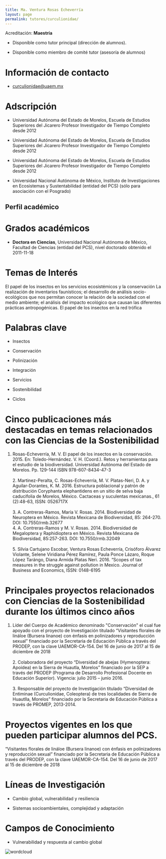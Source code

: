 ```yaml
---
title: Ma. Ventura Rosas Echeverría
layout: page
permalink: tutores/curculionidae/
---
```


Acreditación: **Maestría**


 - Disponible como tutor principal (dirección de alumnos).


 - Disponible como miembro de comité tutor (asesoría de alumnos)





# Información de contacto

 - <curculionidae@uaem.mx>





# Adscripción


 - Universidad Autónoma del Estado de Morelos, Escuela de Estudios Superiores del Jicarero     Profesor Investigador de Tiempo Completo desde 2012
 

 - Universidad Autónoma del Estado de Morelos, Escuela de Estudios Superiores del Jicarero     Profesor Investigador de Tiempo Completo desde 2012
 

 - Universidad Autónoma del Estado de Morelos, Escuela de Estudios Superiores del Jicarero     Profesor Investigador de Tiempo Completo desde 2012
 

 - Universidad Nacional Autónoma de México, Instituto de Investigaciones en Ecosistemas y Sustentabilidad (entidad del PCS) (sólo para asociación con el Posgrado)  





## Perfil académico


# Grados académicos


 - **Doctora en Ciencias**, Universidad Nacional Autónoma de México, Facultad de Ciencias (entidad del PCS), nivel doctorado obtenido el 2011-11-18




# Temas de Interés

El papel de los insectos en los servicios ecosistémicos y la conservación
La realización de inventarios faunísticos; el desarrollo de análisis socio-ecológicos que nos permitan conocer la relación de la sociedad con el medio ambiente; el análisis del impacto ecológico que causan las diferentes prácticas antropogénicas.
El papel de los insectos en la red trófica



# Palabras clave


 - Insectos

 - Conservación

 - Polinización

 - Integración

 - Servicios

 - Sostenibilidad

 - Ciclos




# Cinco publicaciones más destacadas en temas relacionados con las Ciencias de la Sostenibilidad

1. Rosas-Echeverría, M. V. El papel de los insectos en la conservación. 2015. En: Toledo-Hernández. V. H. (Coord.). Retos y herramientas para el estudio de la biodiversidad. Universidad Autónoma del Estado de Morelos. Pp. 129-144 ISBN 978-607-8434-47-3<br /><br />2. Martinez-Peralta, C. Rosas-Echeverría, M. V. Platas-Neri, D. A. y Aguilar-Dorantes, K. M. 2016. Estructura poblacional y patrón de distribución Coryphanta elephantidens en un sitio de selva baja caducifolia de Morelos, México. Cactaceas y suculentas mexicanas., 61 (2):48-63, ISSN: 0526717X<br /><br />3. A. Contreras-Ramos, María V. Rosas. 2014. Biodiversidad de Neuroptera en México.  Revista Mexicana de Biodiversidad, 85: 264-270. DOI: 10.7550/rmb.32677<br />4. A. Contreras-Ramos y M. V. Rosas. 2014. Biodiversidad de Megaloptera y Raphidioptera en México. Revista Mexicana de Biodiversidad, 85:257-263. DOI: 10.7550/rmb.32049<br /><br />5. Silvia Cartujano Escobar, Ventura Rosas Echeverría, Crisóforo Álvarez Violante, Selene Viridiana Pérez Ramírez, Paula Ponce Lázaro, Roque López Tarángo, Diana Armida Platas Neri. 2016. “Scopes of tax measures in the struggle against pollution in Mexico. Journal of Business and Economics, ISSN: 0148-6195




# Principales proyectos relacionados con Ciencias de la Sostenibilidad durante los últimos cinco años

1. Líder del Cuerpo de Académico denominado &quot;Conservación&quot; el cual fue apoyado con el proyecto de Investigación titulado “Visitantes florales de lináloe (Bursera linanoe) con énfasis en polinizadores y reproducción sexual” financiado por la Secretaria de Educación Pública a través del PRODEP, con la clave UAEMOR-CA-154. Del 16 de junio de 2017 al 15 de diciembre de 2018<br /><br />2. Colaboradora del proyecto “Diversidad de abejas (Hymenoptera: Apoidea) en la Sierra de Huautla, Morelos” financiado por la SEP a través del PRODEP (Programa de Desarrollo Profesional Docente en Educación Superior). Vigencia: julio 2015 – junio 2016.<br /><br />3. Responsable del proyecto de Investigación titulado “Diversidad de Entiminae (Curculionidae, Coleoptera) de tres localidades de Sierra de Huautlla, Morelos” financiado por la Secretaria de Educación Pública a través de PROMEP, 2013-2014.<br />




# Proyectos vigentes en los que pueden participar alumnos del PCS.

“Visitantes florales de lináloe (Bursera linanoe) con énfasis en polinizadores y reproducción sexual” financiado por la Secretaria de Educación Pública a través del PRODEP, con la clave UAEMOR-CA-154. Del 16 de junio de 2017 al 15 de diciembre de 2018




# Líneas de Investigación


 - Cambio global, vulnerabilidad y resiliencia

 - Sistemas socioambientales, complejidad y adaptación





# Campos de Conocimiento

 - Vulnerabilidad y respuesta al cambio global



![wordcloud](https://sostenibilidad.posgrado.unam.mx/media/perfil-academico/220/wordcloud.png)
